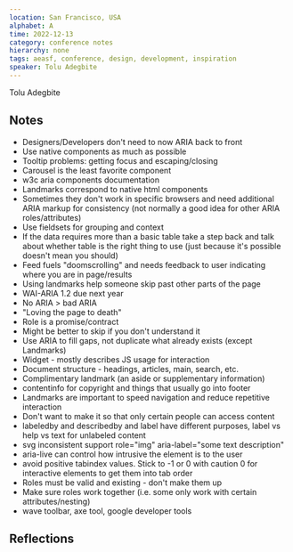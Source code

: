 ```yaml
---
location: San Francisco, USA
alphabet: A
time: 2022-12-13
category: conference notes
hierarchy: none
tags: aeasf, conference, design, development, inspiration
speaker: Tolu Adegbite
---
```

Tolu Adegbite

## Notes

* Designers/Developers don't need to now ARIA back to front
* Use native components as much as possible
* Tooltip problems: getting focus and escaping/closing
* Carousel is the least favorite component
* w3c aria components documentation
* Landmarks correspond to native html components 
* Sometimes they don't work in specific browsers and need additional ARIA markup for consistency (not normally a good idea for other ARIA roles/attributes)
* Use fieldsets for grouping and context
* If the data requires more than a basic table take a step back and talk about whether table is the right thing to use (just because it's possible doesn't mean you should)
* Feed fuels "doomscrolling" and needs feedback to user indicating where you are in page/results
* Using landmarks help someone skip past other parts of the page
* WAI-ARIA 1.2 due next year
* No ARIA > bad ARIA 
* "Loving the page to death"
* Role is a promise/contract
* Might be better to skip if you don't understand it
* Use ARIA to fill gaps, not duplicate what already exists (except Landmarks)
* Widget - mostly describes JS usage for interaction
* Document structure - headings, articles, main, search, etc.
* Complimentary landmark (an aside or supplementary information)
* contentinfo for copyright and things that usually go into footer
* Landmarks are important to speed navigation and reduce repetitive interaction
* Don't want to make it so that only certain people can access content
* labeledby and describedby  and label have different purposes, label vs help vs text for unlabeled content
* svg inconsistent support role="img" aria-label="some text description"
* aria-live can control how intrusive the element is to the user
* avoid positive tabindex values. Stick to -1 or 0 with caution 0 for interactive elements to get them into tab order
* Roles must be valid and existing - don't make them up
* Make sure roles work together (i.e. some only work with certain attributes/nesting)
* wave toolbar, axe tool, google developer tools

## Reflections